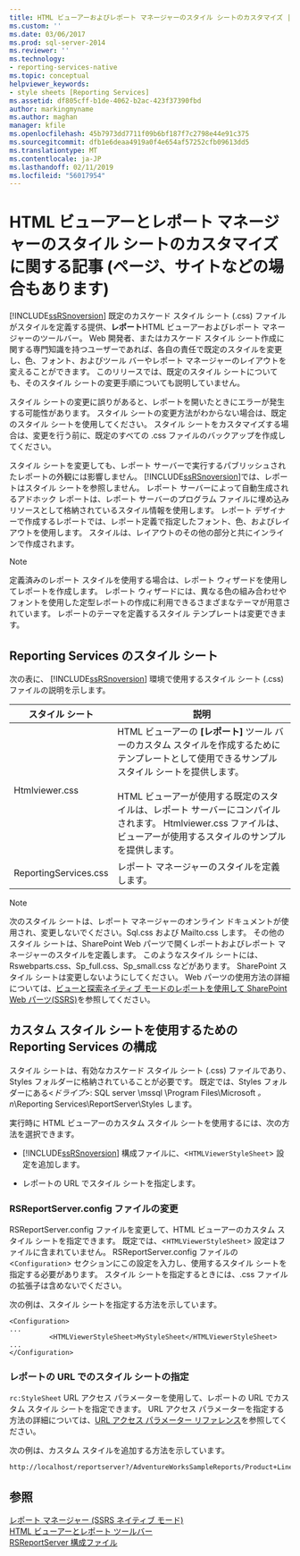 ```yaml
---
title: HTML ビューアーおよびレポート マネージャーのスタイル シートのカスタマイズ |Microsoft Docs
ms.custom: ''
ms.date: 03/06/2017
ms.prod: sql-server-2014
ms.reviewer: ''
ms.technology:
- reporting-services-native
ms.topic: conceptual
helpviewer_keywords:
- style sheets [Reporting Services]
ms.assetid: df805cff-b1de-4062-b2ac-423f37390fbd
author: markingmyname
ms.author: maghan
manager: kfile
ms.openlocfilehash: 45b7973dd7711f09b6bf187f7c2798e44e91c375
ms.sourcegitcommit: dfb1e6deaa4919a0f4e654af57252cfb09613dd5
ms.translationtype: MT
ms.contentlocale: ja-JP
ms.lasthandoff: 02/11/2019
ms.locfileid: "56017954"
---
```

# <a name="customize-style-sheets-for-html-viewer-and-report-manager"></a>HTML ビューアーとレポート マネージャーのスタイル シートのカスタマイズに関する記事 (ページ、サイトなどの場合もあります)
  [!INCLUDE[ssRSnoversion](../includes/ssrsnoversion-md.md)] 既定のカスケード スタイル シート (.css) ファイルがスタイルを定義する提供、**レポート**HTML ビューアーおよびレポート マネージャーのツールバー。 Web 開発者、またはカスケード スタイル シート作成に関する専門知識を持つユーザーであれば、各自の責任で既定のスタイルを変更し、色、フォント、およびツール バーやレポート マネージャーのレイアウトを変えることができます。 このリリースでは、既定のスタイル シートについても、そのスタイル シートの変更手順についても説明していません。  
  
 スタイル シートの変更に誤りがあると、レポートを開いたときにエラーが発生する可能性があります。 スタイル シートの変更方法がわからない場合は、既定のスタイル シートを使用してください。 スタイル シートをカスタマイズする場合は、変更を行う前に、既定のすべての .css ファイルのバックアップを作成してください。  
  
 スタイル シートを変更しても、レポート サーバーで実行するパブリッシュされたレポートの外観には影響しません。 [!INCLUDE[ssRSnoversion](../includes/ssrsnoversion-md.md)]では、レポートはスタイル シートを参照しません。 レポート サーバーによって自動生成されるアドホック レポートは、レポート サーバーのプログラム ファイルに埋め込みリソースとして格納されているスタイル情報を使用します。 レポート デザイナーで作成するレポートでは、レポート定義で指定したフォント、色、およびレイアウトを使用します。 スタイルは、レイアウトのその他の部分と共にインラインで作成されます。  
  
> [!NOTE]  
>  定義済みのレポート スタイルを使用する場合は、レポート ウィザードを使用してレポートを作成します。 レポート ウィザードには、異なる色の組み合わせやフォントを使用した定型レポートの作成に利用できるさまざまなテーマが用意されています。 レポートのテーマを定義するスタイル テンプレートは変更できます。  
  
## <a name="reporting-services-style-sheets"></a>Reporting Services のスタイル シート  
 次の表に、 [!INCLUDE[ssRSnoversion](../includes/ssrsnoversion-md.md)] 環境で使用するスタイル シート (.css) ファイルの説明を示します。  
  
|スタイル シート|説明|  
|-----------------|-----------------|  
|Htmlviewer.css|HTML ビューアーの **[レポート]** ツール バーのカスタム スタイルを作成するためにテンプレートとして使用できるサンプル スタイル シートを提供します。<br /><br /> HTML ビューアーが使用する既定のスタイルは、レポート サーバーにコンパイルされます。 Htmlviewer.css ファイルは、ビューアーが使用するスタイルのサンプルを提供します。|  
|ReportingServices.css|レポート マネージャーのスタイルを定義します。|  
  
> [!NOTE]  
>  次のスタイル シートは、レポート マネージャーのオンライン ドキュメントが使用され、変更しないでください。Sql.css および Mailto.css します。 その他のスタイル シートは、SharePoint Web パーツで開くレポートおよびレポート マネージャーのスタイルを定義します。 このようなスタイル シートには、Rswebparts.css、Sp_full.css、Sp_small.css などがあります。 SharePoint スタイル シートは変更しないようにしてください。 Web パーツの使用方法の詳細については、[ビューと探索ネイティブ モードのレポートを使用して SharePoint Web パーツ&#40;SSRS&#41;](reports/view-and-explore-native-mode-reports-using-sharepoint-web-parts-ssrs.md)を参照してください。  
  
## <a name="configuring-reporting-services-to-use-a-custom-style-sheet"></a>カスタム スタイル シートを使用するための Reporting Services の構成  
 スタイル シートは、有効なカスケード スタイル シート (.css) ファイルであり、Styles フォルダーに格納されていることが必要です。 既定では、Styles フォルダーにある\<*ドライブ*>: SQL server \mssql \Program Files\Microsoft *。n*\Reporting Services\ReportServer\Styles します。  
  
 実行時に HTML ビューアーのカスタム スタイル シートを使用するには、次の方法を選択できます。  
  
-   [!INCLUDE[ssRSnoversion](../includes/ssrsnoversion-md.md)] 構成ファイルに、<`HTMLViewerStyleSheet`> 設定を追加します。  
  
-   レポートの URL でスタイル シートを指定します。  
  
### <a name="modifying-the-rsreportserverconfig-file"></a>RSReportServer.config ファイルの変更  
 RSReportServer.config ファイルを変更して、HTML ビューアーのカスタム スタイル シートを指定できます。 既定では、<`HTMLViewerStyleSheet`> 設定はファイルに含まれていません。 RSReportServer.config ファイルの <`Configuration`> セクションにこの設定を入力し、使用するスタイル シートを指定する必要があります。 スタイル シートを指定するときには、.css ファイルの拡張子は含めないでください。  
  
 次の例は、スタイル シートを指定する方法を示しています。  
  
```  
<Configuration>  
...  
          <HTMLViewerStyleSheet>MyStyleSheet</HTMLViewerStyleSheet>  
...  
</Configuration>  
```  
  
### <a name="specifying-a-style-sheet-on-a-report-url"></a>レポートの URL でのスタイル シートの指定  
 `rc:StyleSheet` URL アクセス パラメーターを使用して、レポートの URL でカスタム スタイル シートを指定できます。 URL アクセス パラメーターを指定する方法の詳細については、[URL アクセス パラメーター リファレンス](url-access-parameter-reference.md)を参照してください。  
  
 次の例は、カスタム スタイルを追加する方法を示しています。  
  
```  
http://localhost/reportserver?/AdventureWorksSampleReports/Product+Line+Sales&rs:Command=Render&rc:Stylesheet=MyStyleSheet  
```  
  
## <a name="see-also"></a>参照  
 [レポート マネージャー &#40;SSRS ネイティブ モード&#41;](../../2014/reporting-services/report-manager-ssrs-native-mode.md)   
 [HTML ビューアーとレポート ツールバー](html-viewer-and-the-report-toolbar.md)   
 [RSReportServer 構成ファイル](report-server/rsreportserver-config-configuration-file.md)  
  
  

